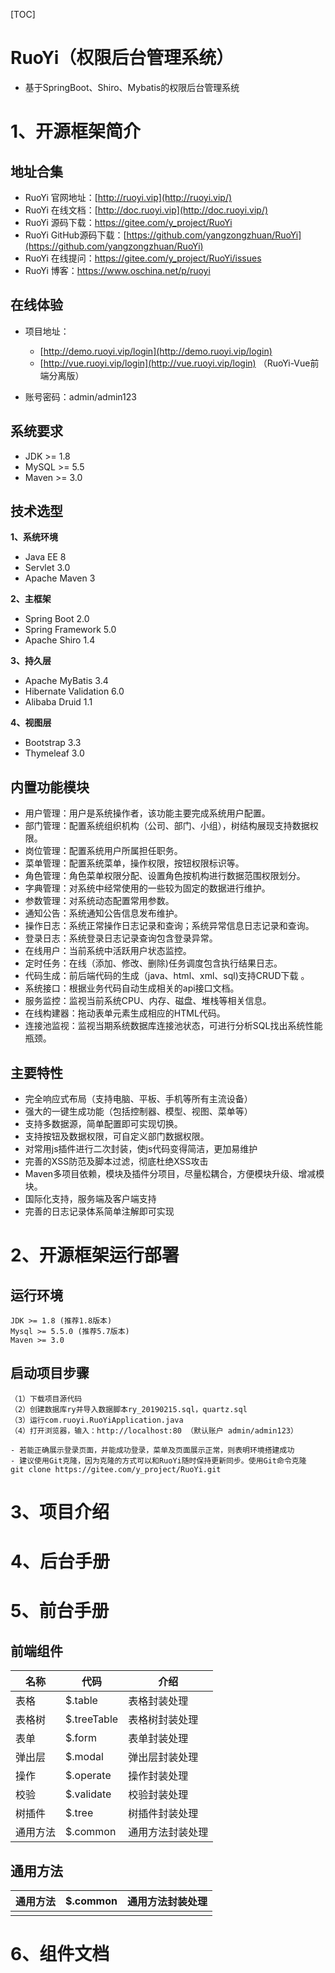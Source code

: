 [TOC]

# RuoYi（权限后台管理系统）

- 基于SpringBoot、Shiro、Mybatis的权限后台管理系统



# 1、开源框架简介

## 地址合集

- RuoYi 官网地址：[http://ruoyi.vip](http://ruoyi.vip/)
- RuoYi 在线文档：[http://doc.ruoyi.vip](http://doc.ruoyi.vip/)
- RuoYi 源码下载：https://gitee.com/y_project/RuoYi
- RuoYi GitHub源码下载：[https://github.com/yangzongzhuan/RuoYi](https://github.com/yangzongzhuan/RuoYi)
- RuoYi 在线提问：https://gitee.com/y_project/RuoYi/issues
- RuoYi 博客：https://www.oschina.net/p/ruoyi



## 在线体验	

- 项目地址：
  - [http://demo.ruoyi.vip/login](http://demo.ruoyi.vip/login)
  - [http://vue.ruoyi.vip/login](http://vue.ruoyi.vip/login) （RuoYi-Vue前端分离版）

- 账号密码：admin/admin123



## 系统要求

- JDK >= 1.8
- MySQL >= 5.5
- Maven >= 3.0



## 技术选型

**1、系统环境**

- Java EE 8
- Servlet 3.0
- Apache Maven 3

**2、主框架**

- Spring Boot 2.0
- Spring Framework 5.0
- Apache Shiro 1.4

**3、持久层**

- Apache MyBatis 3.4
- Hibernate Validation 6.0
- Alibaba Druid 1.1

**4、视图层**

- Bootstrap 3.3
- Thymeleaf 3.0



## 内置功能模块

- 用户管理：用户是系统操作者，该功能主要完成系统用户配置。
- 部门管理：配置系统组织机构（公司、部门、小组），树结构展现支持数据权限。
- 岗位管理：配置系统用户所属担任职务。
- 菜单管理：配置系统菜单，操作权限，按钮权限标识等。
- 角色管理：角色菜单权限分配、设置角色按机构进行数据范围权限划分。
- 字典管理：对系统中经常使用的一些较为固定的数据进行维护。
- 参数管理：对系统动态配置常用参数。
- 通知公告：系统通知公告信息发布维护。
- 操作日志：系统正常操作日志记录和查询；系统异常信息日志记录和查询。
- 登录日志：系统登录日志记录查询包含登录异常。
- 在线用户：当前系统中活跃用户状态监控。
- 定时任务：在线（添加、修改、删除)任务调度包含执行结果日志。
- 代码生成：前后端代码的生成（java、html、xml、sql)支持CRUD下载 。
- 系统接口：根据业务代码自动生成相关的api接口文档。
- 服务监控：监视当前系统CPU、内存、磁盘、堆栈等相关信息。
- 在线构建器：拖动表单元素生成相应的HTML代码。
- 连接池监视：监视当期系统数据库连接池状态，可进行分析SQL找出系统性能瓶颈。



## 主要特性



- 完全响应式布局（支持电脑、平板、手机等所有主流设备）
- 强大的一键生成功能（包括控制器、模型、视图、菜单等）
- 支持多数据源，简单配置即可实现切换。
- 支持按钮及数据权限，可自定义部门数据权限。
- 对常用js插件进行二次封装，使js代码变得简洁，更加易维护
- 完善的XSS防范及脚本过滤，彻底杜绝XSS攻击
- Maven多项目依赖，模块及插件分项目，尽量松耦合，方便模块升级、增减模块。
- 国际化支持，服务端及客户端支持
- 完善的日志记录体系简单注解即可实现



# 2、开源框架运行部署

## 运行环境

```text
JDK >= 1.8 (推荐1.8版本)
Mysql >= 5.5.0 (推荐5.7版本)
Maven >= 3.0
```



## 启动项目步骤

```
（1）下载项目源代码
（2）创建数据库ry并导入数据脚本ry_20190215.sql，quartz.sql
（3）运行com.ruoyi.RuoYiApplication.java
（4）打开浏览器，输入：http://localhost:80 （默认账户 admin/admin123）

- 若能正确展示登录页面，并能成功登录，菜单及页面展示正常，则表明环境搭建成功
- 建议使用Git克隆，因为克隆的方式可以和RuoYi随时保持更新同步。使用Git命令克隆
git clone https://gitee.com/y_project/RuoYi.git
```



# 3、项目介绍



# 4、后台手册



# 5、前台手册

## 前端组件

| 名称     | 代码        | 介绍             |
| -------- | ----------- | ---------------- |
| 表格     | $.table     | 表格封装处理     |
| 表格树   | $.treeTable | 表格树封装处理   |
| 表单     | $.form      | 表单封装处理     |
| 弹出层   | $.modal     | 弹出层封装处理   |
| 操作     | $.operate   | 操作封装处理     |
| 校验     | $.validate  | 校验封装处理     |
| 树插件   | $.tree      | 树插件封装处理   |
| 通用方法 | $.common    | 通用方法封装处理 |



## 通用方法

| 通用方法 | $.common | 通用方法封装处理 |
| -------- | -------- | ---------------- |
|          |          |                  |





# 6、组件文档